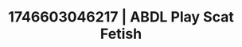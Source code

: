 ---
categories:
- Fantasy surrender
- Intimate storytelling
- Nerdy seduction
- Artistic control
- AI-generated
- ASMR
- Story-driven erotica
- Cosplay
image: /assets/images/1746603046217.jpg
layout: post
seo:
  description: Featured content with exclusive ABDL Play, Scat Fetish. HD images available.
  keywords: ABDL Play, Scat Fetish
  og_image: /assets/images/1746603046217.jpg
  schema_type: VisualArtwork
tags:
- ABDL Play
- Scat Fetish
- '#1746603046217'
title: 1746603046217 | ABDL Play Scat Fetish
---